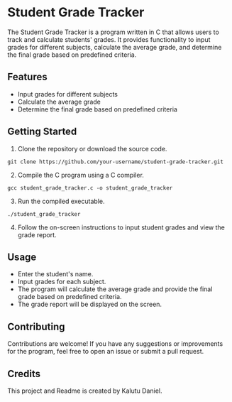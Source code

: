 # Student Grade Tracker
The Student Grade Tracker is a program written in C that allows users to track and calculate students' grades. It provides functionality to input grades for different subjects, calculate the average grade, and determine the final grade based on predefined criteria.

## Features
- Input grades for different subjects
- Calculate the average grade
- Determine the final grade based on predefined criteria

## Getting Started
1. Clone the repository or download the source code.
```
git clone https://github.com/your-username/student-grade-tracker.git
```

2. Compile the C program using a C compiler.
```
gcc student_grade_tracker.c -o student_grade_tracker
```

3. Run the compiled executable.
```
./student_grade_tracker
```

4. Follow the on-screen instructions to input student grades and view the grade report.

## Usage
- Enter the student's name.
- Input grades for each subject.
- The program will calculate the average grade and provide the final grade based on predefined criteria.
- The grade report will be displayed on the screen.

## Contributing
Contributions are welcome! If you have any suggestions or improvements for the program, feel free to open an issue or submit a pull request.

## Credits
This project and Readme is created by Kalutu Daniel.


